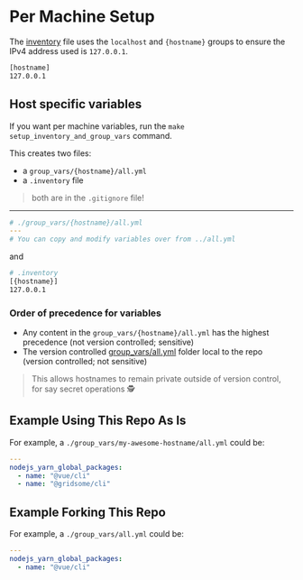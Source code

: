 # Per Machine Setup

The [inventory](https://github.com/iancleary/ansible-desktop/blob/master/inventory) file uses the `localhost` and `{hostname}` groups to ensure
the IPv4 address used is `127.0.0.1`.

```bash
[hostname]
127.0.0.1
```

## Host specific variables

If you want per machine variables, run the `make setup_inventory_and_group_vars` command.

This creates two files:

* a `group_vars/{hostname}/all.yml`
* a `.inventory` file

> both are in the `.gitignore` file!

---

```yml
# ./group_vars/{hostname}/all.yml
---
# You can copy and modify variables over from ../all.yml
```

and

```bash
# .inventory
[{hostname}]
127.0.0.1
```

### Order of precedence for variables

* Any content in the `group_vars/{hostname}/all.yml` has the highest precedence (not version controlled; sensitive)
* The version controlled [group_vars/all.yml](https://github.com/iancleary/ansible-desktop/tree/master/group_vars/all.yml) folder local to the repo (version controlled; not sensitive)

> This allows hostnames to remain private outside of version control, for say secret operations 🕵️

## Example Using This Repo As Is

For example, a `./group_vars/my-awesome-hostname/all.yml` could be:

```yaml
---
nodejs_yarn_global_packages:
  - name: "@vue/cli"
  - name: "@gridsome/cli"
```

## Example Forking This Repo

For example, a `./group_vars/all.yml` could be:

```yaml
---
nodejs_yarn_global_packages:
  - name: "@vue/cli"
```
